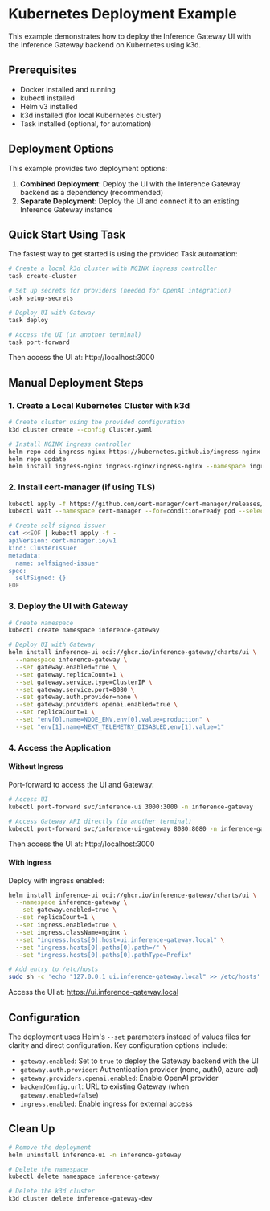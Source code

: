 # Kubernetes Deployment Example

This example demonstrates how to deploy the Inference Gateway UI with the Inference Gateway backend on Kubernetes using k3d.

## Prerequisites

- Docker installed and running
- kubectl installed
- Helm v3 installed
- k3d installed (for local Kubernetes cluster)
- Task installed (optional, for automation)

## Deployment Options

This example provides two deployment options:

1. **Combined Deployment**: Deploy the UI with the Inference Gateway backend as a dependency (recommended)
2. **Separate Deployment**: Deploy the UI and connect it to an existing Inference Gateway instance

## Quick Start Using Task

The fastest way to get started is using the provided Task automation:

```bash
# Create a local k3d cluster with NGINX ingress controller
task create-cluster

# Set up secrets for providers (needed for OpenAI integration)
task setup-secrets

# Deploy UI with Gateway
task deploy

# Access the UI (in another terminal)
task port-forward
```

Then access the UI at: http://localhost:3000

## Manual Deployment Steps

### 1. Create a Local Kubernetes Cluster with k3d

```bash
# Create cluster using the provided configuration
k3d cluster create --config Cluster.yaml

# Install NGINX ingress controller
helm repo add ingress-nginx https://kubernetes.github.io/ingress-nginx
helm repo update
helm install ingress-nginx ingress-nginx/ingress-nginx --namespace ingress-nginx --create-namespace
```

### 2. Install cert-manager (if using TLS)

```bash
kubectl apply -f https://github.com/cert-manager/cert-manager/releases/download/v1.13.3/cert-manager.yaml
kubectl wait --namespace cert-manager --for=condition=ready pod --selector=app.kubernetes.io/instance=cert-manager --timeout=90s

# Create self-signed issuer
cat <<EOF | kubectl apply -f -
apiVersion: cert-manager.io/v1
kind: ClusterIssuer
metadata:
  name: selfsigned-issuer
spec:
  selfSigned: {}
EOF
```

### 3. Deploy the UI with Gateway

```bash
# Create namespace
kubectl create namespace inference-gateway

# Deploy UI with Gateway
helm install inference-ui oci://ghcr.io/inference-gateway/charts/ui \
  --namespace inference-gateway \
  --set gateway.enabled=true \
  --set gateway.replicaCount=1 \
  --set gateway.service.type=ClusterIP \
  --set gateway.service.port=8080 \
  --set gateway.auth.provider=none \
  --set gateway.providers.openai.enabled=true \
  --set replicaCount=1 \
  --set "env[0].name=NODE_ENV,env[0].value=production" \
  --set "env[1].name=NEXT_TELEMETRY_DISABLED,env[1].value=1"
```

### 4. Access the Application

#### Without Ingress

Port-forward to access the UI and Gateway:

```bash
# Access UI
kubectl port-forward svc/inference-ui 3000:3000 -n inference-gateway

# Access Gateway API directly (in another terminal)
kubectl port-forward svc/inference-ui-gateway 8080:8080 -n inference-gateway
```

Then access the UI at: http://localhost:3000

#### With Ingress

Deploy with ingress enabled:

```bash
helm install inference-ui oci://ghcr.io/inference-gateway/charts/ui \
  --namespace inference-gateway \
  --set gateway.enabled=true \
  --set replicaCount=1 \
  --set ingress.enabled=true \
  --set ingress.className=nginx \
  --set "ingress.hosts[0].host=ui.inference-gateway.local" \
  --set "ingress.hosts[0].paths[0].path=/" \
  --set "ingress.hosts[0].paths[0].pathType=Prefix"

# Add entry to /etc/hosts
sudo sh -c 'echo "127.0.0.1 ui.inference-gateway.local" >> /etc/hosts'
```

Access the UI at: https://ui.inference-gateway.local

## Configuration

The deployment uses Helm's `--set` parameters instead of values files for clarity and direct configuration. Key configuration options include:

- `gateway.enabled`: Set to `true` to deploy the Gateway backend with the UI
- `gateway.auth.provider`: Authentication provider (none, auth0, azure-ad)
- `gateway.providers.openai.enabled`: Enable OpenAI provider
- `backendConfig.url`: URL to existing Gateway (when `gateway.enabled=false`)
- `ingress.enabled`: Enable ingress for external access

## Clean Up

```bash
# Remove the deployment
helm uninstall inference-ui -n inference-gateway

# Delete the namespace
kubectl delete namespace inference-gateway

# Delete the k3d cluster
k3d cluster delete inference-gateway-dev
```
